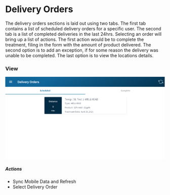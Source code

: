 ﻿# Delivery Orders

The delivery orders sections is laid out using two tabs. The first tab 
contains a list of scheduled delivery orders for a specific user. The second tab is 
a list of completed deliveries in the last 24hrs. Selecting an order will bring up a 
list of actions. The first action would be to complete the treatment, filing in the form
with the amount of product delivered. The second option is to add an 
exception, if for some reason the delivery was unable to be completed. 
The last option is to view the locations details. 

### View

![image-logo](../images/DeliveryOrders.PNG)

##### Actions

* Sync Mobile Data and Refresh
* Select Delivery Order

